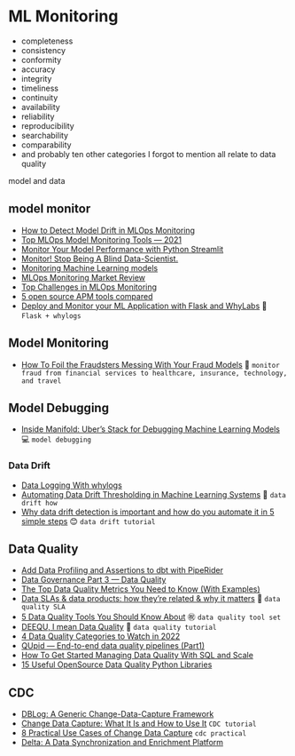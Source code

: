 # ML Monitoring

+ completeness
+ consistency
+ conformity
+ accuracy
+ integrity
+ timeliness
+ continuity
+ availability
+ reliability
+ reproducibility
+ searchability
+ comparability
+ and probably ten other categories I forgot to mention all relate to data quality

model and data



## model monitor
+ [How to Detect Model Drift in MLOps Monitoring](https://towardsdatascience.com/how-to-detect-model-drift-in-mlops-monitoring-7a039c22eaf9)
+ [Top MLOps Model Monitoring Tools — 2021](https://techninjahere.medium.com/top-mlops-model-monitoring-tools-2021-e9f616310ffd)
+ [Monitor Your Model Performance with Python Streamlit](https://medium.com/dataman-in-ai/monitor-your-model-performance-with-python-streamlit-e0db20f09023)
+ [Monitor! Stop Being A Blind Data-Scientist.](https://towardsdatascience.com/monitor-stop-being-a-blind-data-scientist-ac915286075f)
+ [Monitoring Machine Learning models](https://towardsdatascience.com/monitoring-machine-learning-models-62d5833c7ecc)
+ [MLOps Monitoring Market Review](https://towardsdatascience.com/mlops-monitoring-market-review-66904f0863bb)
+ [Top Challenges in MLOps Monitoring](https://techninjahere.medium.com/top-challenges-in-mlops-monitoring-573c0dd2a411)
+ [5 open source APM tools compared](https://himaniraghav0311.medium.com/5-open-source-apm-tools-compared-1dd2a81eb09e)
+ [Deploy and Monitor your ML Application with Flask and WhyLabs](https://towardsdatascience.com/deploy-and-monitor-your-ml-application-with-flask-and-whylabs-4cd1e757c94b) :volcano: `Flask + whylogs`



## Model Monitoring
+ [How To Foil the Fraudsters Messing With Your Fraud Models](https://towardsdatascience.com/how-to-foil-the-fraudsters-messing-with-your-fraud-models-ac426481fd8b) :wine_glass: `monitor fraud from financial services to healthcare, insurance, technology, and travel`

## Model Debugging
+ [Inside Manifold: Uber’s Stack for Debugging Machine Learning Models](https://pub.towardsai.net/inside-manifold-ubers-stack-for-debugging-machine-learning-models-e4daf6830665) :computer: `model debugging`

### Data Drift
+ [Data Logging With whylogs](https://medium.com/whylabs/data-logging-with-whylogs-9acfc6f5b82e)
+ [Automating Data Drift Thresholding in Machine Learning Systems](https://towardsdatascience.com/automating-data-drift-thresholding-in-machine-learning-systems-524e6259f59f) :beer: `data drift how`
+ [Why data drift detection is important and how do you automate it in 5 simple steps](https://towardsdatascience.com/why-data-drift-detection-is-important-and-how-do-you-automate-it-in-5-simple-steps-96d611095d93) :blush: `data drift tutorial`

## Data Quality
+ [Add Data Profiling and Assertions to dbt with PipeRider](https://medium.com/infuseai/add-data-profiling-and-assertions-to-dbt-with-piperider-732ca0821e3a)
+ [Data Governance Part 3 — Data Quality](https://medium.com/@kanchan.tewary/data-governance-part-3-data-quality-887de3a41e49)
+ [The Top Data Quality Metrics You Need to Know (With Examples)](https://medium.com/databand-ai/the-top-data-quality-metrics-you-need-to-know-with-examples-792acb054ddf)
+ [Data SLAs & data products: how they’re related & why it matters](https://medium.com/databand-ai/data-slas-data-products-how-theyre-related-why-it-matters-5a79f8e9dba8) :dog: `data quality SLA`
+ [5 Data Quality Tools You Should Know About](https://betterprogramming.pub/5-data-quality-tools-you-should-know-about-dacc38aa6ba8) :congratulations: `data quality tool set`
+ [DEEQU, I mean Data Quality](https://ajithshetty28.medium.com/deequ-i-mean-data-quality-a0e6c048469d) :train2: `data quality tutorial`
+ [4 Data Quality Categories to Watch in 2022](https://medium.com/bigeye/4-data-quality-categories-to-watch-in-2022-7def1bd227ac)
+ [QUpid — End-to-end data quality pipelines (Part1)](https://medium.com/octo-technology-morocco/qupid-end-to-end-data-quality-pipelines-part1-3ea2cd696344)
+ [How To Get Started Managing Data Quality With SQL and Scale](https://sodadata.medium.com/how-to-get-started-managing-data-quality-with-sql-and-scale-d4108e4684aa)
+ [15 Useful OpenSource Data Quality Python Libraries](https://medium.com/@leensro/15-useful-opensource-data-quality-python-libraries-f1abc8ff9f38)

## CDC
+ [DBLog: A Generic Change-Data-Capture Framework](https://netflixtechblog.com/dblog-a-generic-change-data-capture-framework-69351fb9099b)
+ [Change Data Capture: What It Is and How to Use It](https://rockset.com/blog/change-data-capture-what-it-is-and-how-to-use-it/) `CDC tutorial`
+ [8 Practical Use Cases of Change Data Capture](https://medium.com/event-driven-utopia/8-practical-use-cases-of-change-data-capture-8f059da4c3b7) `cdc practical`
+ [Delta: A Data Synchronization and Enrichment Platform](https://netflixtechblog.com/delta-a-data-synchronization-and-enrichment-platform-e82c36a79aee)


